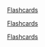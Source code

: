 <a href="../anki/Hydrocarbons.apkg" download>Flashcards</a>

<a href="../assets/bomb.png" download>Flashcards</a>

<a href="https://mint-garden.netlify.app/anki/Hydrocarbons.apkg/" download>Flashcards</a>